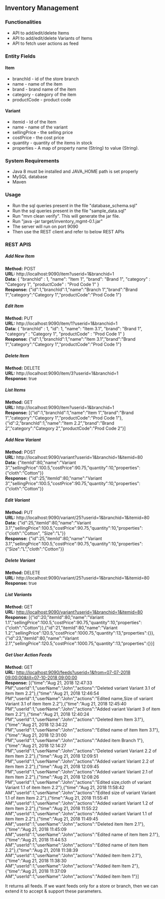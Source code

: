 ## Inventory Management ##
  
### Functionalities ###
  * API to add/edit/delete Items
  * API to add/edit/delete Variants of Items
  * API to fetch user actions as feed
  
    
### Entity Fields ###
 #### Item ###
  * branchId - id of the store branch
  * name - name of the item
  * brand - brand name of the item
  * category - category of the item
  * productCode - product code
 #### Variant ####
  * itemid - Id of the Item
  * name - name of the variant
  * sellingPrice - the selling price
  * costPrice - the cost price
  * quantity - quantity of the items in stock
  * properties - A map of property name (String) to value (String).

### System Requirements ###
  * Java 8 must be installed and JAVA_HOME path is set properly
  * MySQL database
  * Maven

### Usage ###
  * Run the sql queries present in the file "database_schema.sql"  
  * Run the sql queries present in the file "sample_data.sql" 
  * Run "mvn clean verify". This will generate the jar file.
  * Run "java -jar target/inventory_mgmt-0.1.jar"   
  * The server will run on port 9090
  * Then use the REST client and refer to below REST APIs

### REST APIS ###
##### Add New Item #####
**Method:** POST  
**URL:** http://localhost:9090/item?userid=1&branchid=1  
**Data:**
{
"branchId" : 1,
"name": "Item 1",
"brand": "Brand 1",
"category" : "Category 1",
"productCode" : "Prod Code 1"
}  
**Response:** {"id":1,"branchId":1,"name":"Branch 1","brand":"Brand 1","category":"Category 1","productCode":"Prod Code 1"}      
  
##### Edit Item #####
**Method:** PUT  
**URL:** http://localhost:9090/item/1?userid=1&branchid=1  
**Data:**
{
"branchId" : 1,
"id": 1,
"name": "Item 3.1",
"brand": "Brand 1",
"category" : "Category 1",
"productCode" : "Prod Code 1"
}  
**Response:** {"id":1,"branchId":1,"name":"Item 3.1","brand":"Brand 1","category":"Category 1","productCode":"Prod Code 1"}    

##### Delete Item #####
**Method:** DELETE  
**URL:** http://localhost:9090/item/3?userid=1&branchid=1   
**Response:** true    

##### List Items #####
**Method:** GET  
**URL:** http://localhost:9090/item?userid=1&branchid=1  
**Response:** [{"id":1,"branchId":1,"name":"Item 1","brand":"Brand 1","category":"Category 1","productCode":"Prod Code 1"},{"id":2,"branchId":1,"name":"Item 2.2","brand":"Brand 2","category":"Category 2","productCode":"Prod Code 2"}]  

##### Add New Variant #####
**Method:** POST  
**URL:** http://localhost:9090/variant?userid=1&branchid=1&itemid=80  
**Data:**
{"itemId":80,"name":"Variant 3","sellingPrice":100.5,"costPrice":90.75,"quantity":10,"properties":{"cloth":"Cotton"}}  
**Response:** {"id":25,"itemId":80,"name":"Variant 3","sellingPrice":100.5,"costPrice":90.75,"quantity":10,"properties":{"cloth":"Cotton"}}      
  
##### Edit Variant #####
**Method:** PUT  
**URL:** http://localhost:9090/variant/25?userid=1&branchid=1&itemid=80  
**Data:**
{"id":25,"itemId":80,"name":"Variant 3.1","sellingPrice":100.5,"costPrice":90.75,"quantity":10,"properties":{"cloth":"Cotton", "Size":"L"}}  
**Response:** {"id":25,"itemId":80,"name":"Variant 3.1","sellingPrice":100.5,"costPrice":90.75,"quantity":10,"properties":{"Size":"L","cloth":"Cotton"}}    

##### Delete Variant #####
**Method:** DELETE  
**URL:** http://localhost:9090/variant/25?userid=1&branchid=1&itemid=80   
**Response:** true    

##### List Variants #####
**Method:** GET  
**URL:** [http://localhost:9090/variant?userid=1&branchid=1&itemid=80](http://localhost:9090/variant?userid=1&branchid=1&itemid=80)  
**Response:** [{"id":20,"itemId":80,"name":"Variant 1.1","sellingPrice":100.5,"costPrice":90.75,"quantity":10,"properties":{"cloth":"Cotton"}},{"id":21,"itemId":80,"name":"Variant 1.2","sellingPrice":120.5,"costPrice":1000.75,"quantity":13,"properties":{}},{"id":23,"itemId":80,"name":"Variant 2.1","sellingPrice":120.5,"costPrice":1000.75,"quantity":13,"properties":{}}]  

##### Get User Action Feeds #####
**Method:** GET  
**URL:** [http://localhost:9090/feeds?userid=1&from=07-07-2018 09:00:00&till=07-10-2018 09:00:00](http://localhost:9090/feeds?userid=1&from=07-07-2018%2009:00:00&till=07-10-2018%2009:00:00)  
**Response:** [{"time":"Aug 21, 2018 12:47:33 PM","userId":1,"userName":"John","actions":"Deleted variant Variant 3.1 of item Item 2.2"},{"time":"Aug 21, 2018 12:46:54 PM","userId":1,"userName":"John","actions":"Edited name,Size of variant Variant 3.1 of item Item 2.2"},{"time":"Aug 21, 2018 12:45:40 PM","userId":1,"userName":"John","actions":"Added variant Variant 3 of item Item 2.2"},{"time":"Aug 21, 2018 12:40:24 PM","userId":1,"userName":"John","actions":"Deleted item Item 3.1"},{"time":"Aug 21, 2018 12:34:22 PM","userId":1,"userName":"John","actions":"Edited name of item Item 3.1"},{"time":"Aug 21, 2018 12:31:00 PM","userId":1,"userName":"John","actions":"Added item Branch 1"},{"time":"Aug 21, 2018 12:14:27 PM","userId":1,"userName":"John","actions":"Deleted variant Variant 2.2 of item Item 2.2"},{"time":"Aug 21, 2018 12:09:51 PM","userId":1,"userName":"John","actions":"Added variant Variant 2.2 of item Item 2.2"},{"time":"Aug 21, 2018 12:09:45 PM","userId":1,"userName":"John","actions":"Added variant Variant 2.1 of item Item 2.2"},{"time":"Aug 21, 2018 12:08:26 PM","userId":1,"userName":"John","actions":"Edited size,cloth of variant Variant 1.1 of item Item 2.2"},{"time":"Aug 21, 2018 11:58:42 AM","userId":1,"userName":"John","actions":"Edited size of variant Variant 1.1 of item Item 2.2"},{"time":"Aug 21, 2018 11:55:41 AM","userId":1,"userName":"John","actions":"Added variant Variant 1.2 of item Item 2.2"},{"time":"Aug 21, 2018 11:55:22 AM","userId":1,"userName":"John","actions":"Added variant Variant 1.1 of item Item 2.2"},{"time":"Aug 21, 2018 11:49:45 AM","userId":1,"userName":"John","actions":"Deleted item Item 2.1"},{"time":"Aug 21, 2018 11:45:09 AM","userId":1,"userName":"John","actions":"Edited name of item Item 2.1"},{"time":"Aug 21, 2018 11:44:53 AM","userId":1,"userName":"John","actions":"Edited name of item Item 2.2"},{"time":"Aug 21, 2018 11:38:39 AM","userId":1,"userName":"John","actions":"Added item Item 2.1"},{"time":"Aug 21, 2018 11:38:30 AM","userId":1,"userName":"John","actions":"Added item Item 2"},{"time":"Aug 21, 2018 11:37:09 AM","userId":1,"userName":"John","actions":"Added item Item 1"}] 


It returns all feeds. If we want feeds only for a store or branch, then we can extend it to accept & support these parameters.
